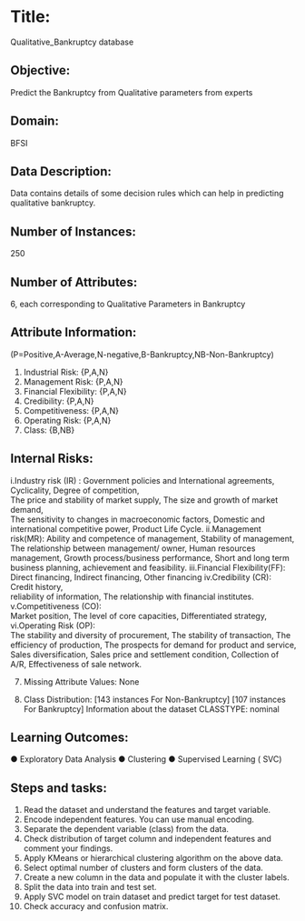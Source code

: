 # Title: 
Qualitative_Bankruptcy database

## Objective:  
Predict the Bankruptcy from Qualitative parameters from experts

## Domain:  
BFSI  

## Data Description:  
Data contains details of some decision rules which can help in predicting  
qualitative bankruptcy.  

## Number of Instances: 
250 
 
## Number of Attributes:  
6, each corresponding to Qualitative Parameters in Bankruptcy  

## Attribute Information:  
(P=Positive,A-Average,N-negative,B-Bankruptcy,NB-Non-Bankruptcy)
1. Industrial Risk: {P,A,N}
2. Management Risk: {P,A,N}
3. Financial Flexibility: {P,A,N}
4. Credibility: {P,A,N}
5. Competitiveness: {P,A,N}
6. Operating Risk: {P,A,N}
7. Class: {B,NB}  

## Internal Risks:  
i.Industry risk (IR) : 
	Government policies and International agreements, 
	Cyclicality, 
	Degree of competition,				
	The price and stability of market supply,
	The size and growth of market demand,	
	The sensitivity to changes in macroeconomic factors,
	Domestic and international competitive power, 
	Product Life Cycle.
ii.Management risk(MR): 
	Ability and competence of management, 
	Stability of management,
	The relationship between management/ owner, 
	Human resources management, 
	Growth process/business performance, 
	Short and long term business planning, 
	achievement and feasibility. 
iii.Financial Flexibility(FF): 
	Direct financing, 
	Indirect financing, 
	Other financing 
iv.Credibility (CR):  
	Credit history,  
	reliability of information, 
	The relationship with financial institutes.
v.Competitiveness (CO):  
	Market position, 
	The level of core capacities, 
	Differentiated strategy, 
vi.Operating Risk (OP):  
	The stability and diversity of procurement, 
	The stability of transaction, 
	The efficiency of production, 
	The prospects for demand for product and service, 
	Sales diversification,
	Sales price and settlement condition, 
	Collection of A/R,
	Effectiveness of sale network.
 
7. Missing Attribute Values: None
 
8. Class Distribution: [143 instances For Non-Bankruptcy] [107 instances For Bankruptcy]
        Information about the dataset
  	CLASSTYPE: nominal  
    
## Learning Outcomes:
● Exploratory Data Analysis
● Clustering
● Supervised Learning ( SVC)  

## Steps and tasks:  
1. Read the dataset and understand the features and target variable.  
2. Encode independent features. You can use manual encoding.  
3. Separate the dependent variable (class) from the data.  
4. Check distribution of target column and independent features and
comment your findings.  
5. Apply KMeans or hierarchical clustering algorithm on the above data.  
6. Select optimal number of clusters and form clusters of the data.  
7. Create a new column in the data and populate it with the cluster
labels.  
8. Split the data into train and test set.  
9. Apply SVC model on train dataset and predict target for test dataset.  
10. Check accuracy and confusion matrix.  
